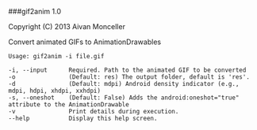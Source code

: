 ###gif2anim 1.0

Copyright (C) 2013 Aivan Monceller

Convert animated GIFs to AnimationDrawables

	Usage: gif2anim -i file.gif

	-i, --input      Required. Path to the animated GIF to be converted
	-o               (Default: res) The output folder, default is 'res'.
	-d               (Default: mdpi) Android density indicator (e.g., mdpi, hdpi, xhdpi, xxhdpi)
	-s, --oneshot    (Default: False) Adds the android:oneshot="true" attribute to the AnimationDrawable
	-v               Print details during execution.
	--help           Display this help screen.
